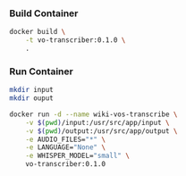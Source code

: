 ### Build Container
```bash
docker build \
	-t vo-transcriber:0.1.0 \
	.
```

### Run Container
```bash
mkdir input
mkdir ouput

docker run -d --name wiki-vos-transcribe \
	-v $(pwd)/input:/usr/src/app/input \
	-v $(pwd)/output:/usr/src/app/output \
    -e AUDIO_FILES="*" \
	-e LANGUAGE="None" \
	-e WHISPER_MODEL="small" \
	vo-transcriber:0.1.0
```